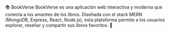 📚 BookVerse
BookVerse es una aplicación web interactiva y moderna que conecta a los amantes de los libros. Diseñada con el stack MERN (MongoDB, Express, React, Node.js), esta plataforma permite a los usuarios explorar, reseñar y compartir sus libros favoritos. 🚀

